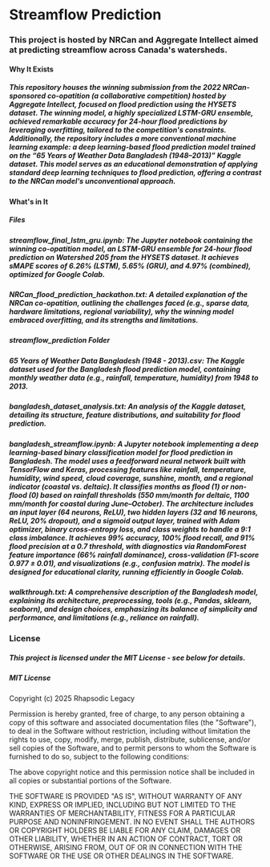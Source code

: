 # Streamflow Prediction
### This project is hosted by NRCan and Aggregate Intellect aimed at predicting streamflow across Canada's watersheds. 

#### Why It Exists
##### This repository houses the winning submission from the 2022 NRCan-sponsored co-opatition (a collaborative competition) hosted by Aggregate Intellect, focused on flood prediction using the HYSETS dataset. The winning model, a highly specialized LSTM-GRU ensemble, achieved remarkable accuracy for 24-hour flood predictions by leveraging overfitting, tailored to the competition's constraints. Additionally, the repository includes a more conventional machine learning example: a deep learning-based flood prediction model trained on the “65 Years of Weather Data Bangladesh (1948–2013)” Kaggle dataset. This model serves as an educational demonstration of applying standard deep learning techniques to flood prediction, offering a contrast to the NRCan model's unconventional approach.


#### What's in It
 
 
##### Files   
    

##### streamflow_final_lstm_gru.ipynb: The Jupyter notebook containing the winning co-opatition model, an LSTM-GRU ensemble for 24-hour flood prediction on Watershed 205 from the HYSETS dataset. It achieves sMAPE scores of 6.26% (LSTM), 5.65% (GRU), and 4.97% (combined), optimized for Google Colab.

##### NRCan_flood_prediction_hackathon.txt: A detailed explanation of the NRCan co-opatition, outlining the challenges faced (e.g., sparse data, hardware limitations, regional variability), why the winning model embraced overfitting, and its strengths and limitations.

##### streamflow_prediction Folder 


##### 65 Years of Weather Data Bangladesh (1948 - 2013).csv: The Kaggle dataset used for the Bangladesh flood prediction model, containing monthly weather data (e.g., rainfall, temperature, humidity) from 1948 to 2013.

##### bangladesh_dataset_analysis.txt: An analysis of the Kaggle dataset, detailing its structure, feature distributions, and suitability for flood prediction.

##### bangladesh_streamflow.ipynb: A Jupyter notebook implementing a deep learning-based binary classification model for flood prediction in Bangladesh. The model uses a feedforward neural network built with TensorFlow and Keras, processing features like rainfall, temperature, humidity, wind speed, cloud coverage, sunshine, month, and a regional indicator (coastal vs. deltaic). It classifies months as flood (1) or non-flood (0) based on rainfall thresholds (550 mm/month for deltaic, 1100 mm/month for coastal during June–October). The architecture includes an input layer (64 neurons, ReLU), two hidden layers (32 and 16 neurons, ReLU, 20% dropout), and a sigmoid output layer, trained with Adam optimizer, binary cross-entropy loss, and class weights to handle a 9:1 class imbalance. It achieves 99% accuracy, 100% flood recall, and 91% flood precision at a 0.7 threshold, with diagnostics via RandomForest feature importance (66% rainfall dominance), cross-validation (F1-score 0.977 ± 0.01), and visualizations (e.g., confusion matrix). The model is designed for educational clarity, running efficiently in Google Colab.

##### walkthrough.txt: A comprehensive description of the Bangladesh model, explaining its architecture, preprocessing, tools (e.g., Pandas, sklearn, seaborn), and design choices, emphasizing its balance of simplicity and performance, and limitations (e.g., reliance on rainfall).

### License


##### This project is licensed under the MIT License - see below for details.
##### MIT License

Copyright (c) 2025 Rhapsodic Legacy 

Permission is hereby granted, free of charge, to any person obtaining a copy
of this software and associated documentation files (the "Software"), to deal
in the Software without restriction, including without limitation the rights
to use, copy, modify, merge, publish, distribute, sublicense, and/or sell
copies of the Software, and to permit persons to whom the Software is
furnished to do so, subject to the following conditions:

The above copyright notice and this permission notice shall be included in all
copies or substantial portions of the Software.

THE SOFTWARE IS PROVIDED "AS IS", WITHOUT WARRANTY OF ANY KIND, EXPRESS OR
IMPLIED, INCLUDING BUT NOT LIMITED TO THE WARRANTIES OF MERCHANTABILITY,
FITNESS FOR A PARTICULAR PURPOSE AND NONINFRINGEMENT. IN NO EVENT SHALL THE
AUTHORS OR COPYRIGHT HOLDERS BE LIABLE FOR ANY CLAIM, DAMAGES OR OTHER
LIABILITY, WHETHER IN AN ACTION OF CONTRACT, TORT OR OTHERWISE, ARISING FROM,
OUT OF OR IN CONNECTION WITH THE SOFTWARE OR THE USE OR OTHER DEALINGS IN THE
SOFTWARE.

